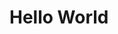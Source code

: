 <!DOCTYPE html>
<html>
  <head>
    <title>cloxkedmasked.github.io</title>
  </head>
  <body>
    <h1>Hello World</h1>
  </body>
 </html>

